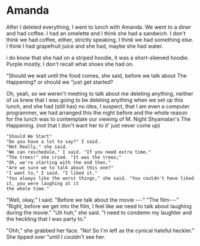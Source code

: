 # Amanda

After I deleted everything, I went to lunch  with Amanda. We went to a diner and had coffee. I had
an omelette and I think she had a sandwich. I don't think we had coffee, either, strictly speaking,
I think we had something else. I think I had grapefruit juice and she had, maybe she had water.

i do know that she had on a striped hoodie, it was a short-sleeved hoodie. Purple mostly. I don't
recall what shoes she had on.

"Should we wait until the food comes, she said, before we talk about The Happening? or should we
"just get started?

Oh, yeah, so we weren't meeting to talk about me deleting anything, neither of us knew that I was going to be deleting anything when we set up this lunch, and she had (still has) no idea, I suspect, that I am even a computer programmer, we had arranged this the night before and the whole reason for the lunch was to contemplate our viewing of M. Night Shyamalan's The Happening.
(not that I don't want her to it' just never come up)

	"Should We Start"
	"Do you have a lot to say?" I said.
	"Not Really," she said.
	"We can reschedule," I said. "If you need extra time."
	"The trees!" she cried. "It was the trees;"
	"Oh, we're starting with the end then."
	"Are we sure we to talk about this one?"
	"I want to," I said. "I liked it."
	"You always like the worst things," she said. "You couldn't have liked it, you were laughing at it
	the whole time."
  "Well, okay," I said. "Before we talk about the movie ---"
  "The film---"
  "Right, before we get into the film, I feel like we need to talk about laughing during the movie."
  "Uh huh," she said.
  "I need to condemn my laughter and the heckling that I was party to."
  
  "Ohh," she grabbed her face. "No! So I'm left as the cynical hateful heckler." She tipped over
  "until I couldn't see her.
  
